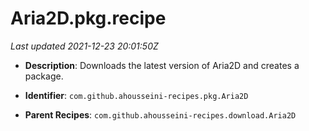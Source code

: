 # Aria2D.pkg.recipe

_Last updated 2021-12-23 20:01:50Z_

- **Description**: Downloads the latest version of Aria2D and creates a package.

- **Identifier**: `com.github.ahousseini-recipes.pkg.Aria2D`

- **Parent Recipes**: `com.github.ahousseini-recipes.download.Aria2D`
